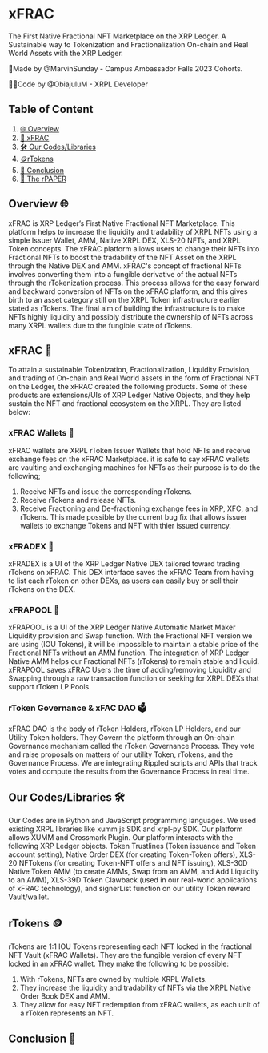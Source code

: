 # xFRAC
The First Native Fractional NFT Marketplace on the XRP Ledger.
A Sustainable way to Tokenization and Fractionalization On-chain and Real World Assets with the XRP Ledger.

📝Made by @MarvinSunday - Campus Ambassador Falls 2023 Cohorts.

🧑‍💻Code by @ObiajuluM - XRPL Developer

## Table of Content
1. [🌐 Overview](#overview)
2. [💱 xFRAC](#xfrac)
3. [🛠 Our Codes/Libraries](#our-codes/libraries)
4. [🪙rTokens](#rtokens)
5. [📝 Conclusion](#conclusion)
6. [📃 The rPAPER](https://xfrac.gitbook.io/the-rpaper-1/)
<a name="overview"></a>
## Overview 🌐
xFRAC is XRP Ledger’s First Native Fractional NFT Marketplace. This platform helps to increase the liquidity and tradability of XRPL NFTs using a simple Issuer Wallet, AMM, Native XRPL DEX, XLS-20 NFTs, and XRPL Token concepts. The xFRAC platform allows users to change their NFTs into Fractional NFTs to boost the tradability of the NFT Asset on the XRPL through the Native DEX and AMM. xFRAC's concept of fractional NFTs involves converting them into a fungible derivative of the actual NFTs through the rTokenization process. This process allows for the easy forward and backward conversion of NFTs on the xFRAC platform, and this gives birth to an asset category still on the XRPL Token infrastructure earlier stated as rTokens. The final aim of building the infrastructure is to make NFTs highly liquidity and possibly distribute the ownership of NFTs across many XRPL wallets due to the fungible state of rTokens.
<a name= "xfrac"></a>
## xFRAC 💱
To attain a sustainable Tokenization, Fractionalization, Liquidity Provision, and trading of On-chain and Real World assets in the form of Fractional NFT on the Ledger, the xFRAC created the following products. Some of these products are extensions/UIs of XRP Ledger Native Objects, and they help sustain the NFT and fractional ecosystem on the XRPL. They are listed below:
### xFRAC Wallets 👛
xFRAC wallets are XRPL rToken Issuer Wallets that hold NFTs and receive exchange fees on the xFRAC Marketplace.
it is safe to say xFRAC wallets are vaulting and exchanging machines for NFTs as their purpose is to do the following;
1. Receive NFTs and issue the corresponding rTokens.
2. Receive rTokens and release NFTs.
3. Receive Fractioning and De-fractioning exchange fees in XRP, XFC, and rTokens.
This made possible by the current bug fix that allows issuer wallets to exchange Tokens and NFT with thier issued currency.
### xFRADEX 💱
xFRADEX is a UI of the XRP Ledger Native DEX tailored toward trading rTokens on xFRAC. This DEX interface saves the xFRAC Team from having to list each rToken on other DEXs, as users can easily buy or sell their rTokens on the DEX. 
### xFRAPOOL 💱
xFRAPOOL is a UI of the XRP Ledger Native Automatic Market Maker Liquidity provision and Swap function.
With the Fractional NFT version we are using (IOU Tokens), it will be impossible to maintain a stable price of the Fractional NFTs without an AMM function. The integration of XRP Ledger Native AMM helps our Fractional NFTs (rTokens) to remain stable and liquid.
xFRAPOOL saves xFRAC Users the time of adding/removing Liquidity and Swapping through a raw transaction function or seeking for XRPL DEXs that support rToken LP Pools.
### rToken Governance & xFAC DAO 🗳️
xFRAC DAO is the body of rToken Holders, rToken LP Holders, and our Utility Token holders. They Govern the platform through an On-chain Governance mechanism called the rToken Governance Process. They vote and raise proposals on matters of our utility Token, rTokens, and the Governance Process.
We are integrating Rippled scripts and APIs that track votes and compute the results from the Governance Process in real time. 
<a name="our-codes/libraries"></a>
## Our Codes/Libraries 🛠️
Our Codes are in Python and JavaScript programming languages. We used existing XRPL libraries like xumm js SDK and xrpl-py SDK. Our platform allows XUMM and Crossmark Plugin.
Our platform interacts with the following XRP Ledger objects. Token Trustlines (Token issuance and Token account setting), Native Order DEX (for creating Token-Token offers), XLS-20 NFTokens (for creating Token-NFT offers and NFT issuing), XLS-30D Native Token AMM (to create AMMs, Swap from an AMM, and Add Liquidity to an AMM), XLS-39D Token Clawback (used in our real-world applications of xFRAC technology), and signerList function on our utility Token reward Vault/wallet.
<a name="rtokens"></a>
## rTokens 🪙
rTokens are 1:1 IOU Tokens representing each NFT locked in the fractional NFT Vault (xFRAC Wallets). They are the fungible version of every NFT locked in an xFRAC wallet. They make the following to be possible:
1. With rTokens, NFTs are owned by multiple XRPL Wallets.
2. They increase the liquidity and tradability of NFTs via the XRPL Native Order Book DEX and AMM.
3. They allow for easy NFT redemption from xFRAC wallets, as each unit of a rToken represents an NFT.
<a name="conclusion"></a>
## Conclusion 📝
